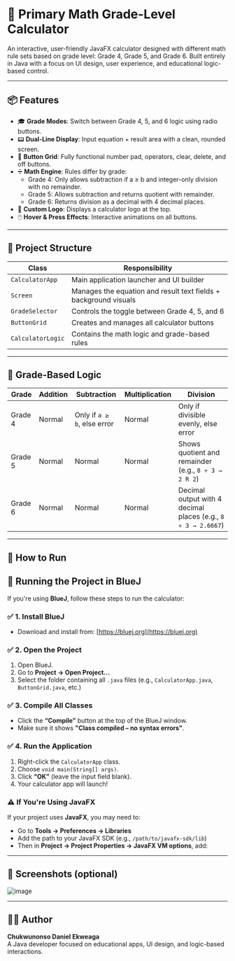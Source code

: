 # 🧮 Primary Math Grade-Level Calculator

An interactive, user-friendly JavaFX calculator designed with different math rule sets based on grade level: Grade 4, Grade 5, and Grade 6. Built entirely in Java with a focus on UI design, user experience, and educational logic-based control.

---

## 📦 Features

- 🎓 **Grade Modes**: Switch between Grade 4, 5, and 6 logic using radio buttons.
- 📟 **Dual-Line Display**: Input equation + result area with a clean, rounded screen.
- 🔢 **Button Grid**: Fully functional number pad, operators, clear, delete, and off buttons.
- ➗ **Math Engine**: Rules differ by grade:
  - Grade 4: Only allows subtraction if a ≥ b and integer-only division with no remainder.
  - Grade 5: Allows subtraction and returns quotient with remainder.
  - Grade 6: Returns division as a decimal with 4 decimal places.
- 🎨 **Custom Logo**: Displays a calculator logo at the top.
- 🖱️ **Hover & Press Effects**: Interactive animations on all buttons.


----------------------


## 📁 Project Structure

| Class             | Responsibility                                                    |
|------------------|--------------------------------------------------------------------|
| `CalculatorApp`   | Main application launcher and UI builder                          |
| `Screen`          | Manages the equation and result text fields + background visuals  |
| `GradeSelector`   | Controls the toggle between Grade 4, 5, and 6                      |
| `ButtonGrid`      | Creates and manages all calculator buttons                        |
| `CalculatorLogic` | Contains the math logic and grade-based rules                     |


----------------------


## 🧮 Grade-Based Logic

| Grade   | Addition | Subtraction                        | Multiplication | Division                                                   |
|---------|----------|-------------------------------------|----------------|-------------------------------------------------------------|
| Grade 4 | Normal   | Only if `a ≥ b`, else error         | Normal         | Only if divisible evenly, else error                        |
| Grade 5 | Normal   | Normal                              | Normal         | Shows quotient and remainder (e.g., `8 ÷ 3 → 2 R 2`)        |
| Grade 6 | Normal   | Normal                              | Normal         | Decimal output with 4 decimal places (e.g., `8 ÷ 3 → 2.6667`) |



----------------------


## 🚀 How to Run


## 🧩 Running the Project in BlueJ

If you're using **BlueJ**, follow these steps to run the calculator:

### ✅ 1. Install BlueJ
- Download and install from: [https://bluej.org](https://bluej.org)

### ✅ 2. Open the Project
1. Open BlueJ.
2. Go to **Project → Open Project...**
3. Select the folder containing all `.java` files (e.g., `CalculatorApp.java`, `ButtonGrid.java`, etc.)

### ✅ 3. Compile All Classes
- Click the **“Compile”** button at the top of the BlueJ window.
- Make sure it shows **"Class compiled – no syntax errors"**.

### ✅ 4. Run the Application
1. Right-click the `CalculatorApp` class.
2. Choose `void main(String[] args)`.
3. Click **“OK”** (leave the input field blank).
4. Your calculator app will launch!

### ⚠️ If You're Using JavaFX
If your project uses **JavaFX**, you may need to:
- Go to **Tools → Preferences → Libraries**
- Add the path to your JavaFX SDK (e.g., `/path/to/javafx-sdk/lib`)
- Then in **Project → Project Properties → JavaFX VM options**, add:



----------------------


## 📸 Screenshots (optional)

![image](https://github.com/user-attachments/assets/ebc829e0-5767-4b8f-a0f9-45645799b469)



----------------------


## 👨‍💻 Author

**Chukwunonso Daniel Ekweaga**  
A Java developer focused on educational apps, UI design, and logic-based interactions.



